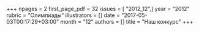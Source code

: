 +++
npages = 2
first_page_pdf = 32
issues = [ "2012_12",]
year = "2012"
rubric = "Олимпиады"
illustrators = []
date = "2017-05-03T00:17:29+03:00"
month = "12"
authors = []
title = "Наш конкурс"
+++
